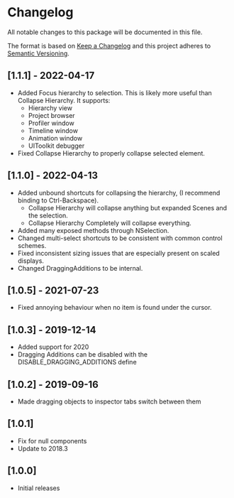 # Changelog
All notable changes to this package will be documented in this file.

The format is based on [Keep a Changelog](http://keepachangelog.com/en/1.0.0/)
and this project adheres to [Semantic Versioning](http://semver.org/spec/v2.0.0.html).

## [1.1.1] - 2022-04-17
- Added Focus hierarchy to selection. This is likely more useful than Collapse Hierarchy. It supports:
  - Hierarchy view
  - Project browser
  - Profiler window
  - Timeline window
  - Animation window
  - UIToolkit debugger
- Fixed Collapse Hierarchy to properly collapse selected element.

## [1.1.0] - 2022-04-13
- Added unbound shortcuts for collapsing the hierarchy, (I recommend binding to Ctrl-Backspace).
  - Collapse Hierarchy will collapse anything but expanded Scenes and the selection.
  - Collapse Hierarchy Completely will collapse everything.
- Added many exposed methods through NSelection.
- Changed multi-select shortcuts to be consistent with common control schemes.
- Fixed inconsistent sizing issues that are especially present on scaled displays.
- Changed DraggingAdditions to be internal.

## [1.0.5] - 2021-07-23
- Fixed annoying behaviour when no item is found under the cursor.

## [1.0.3] - 2019-12-14
- Added support for 2020
- Dragging Additions can be disabled with the DISABLE_DRAGGING_ADDITIONS define

## [1.0.2] - 2019-09-16
- Made dragging objects to inspector tabs switch between them

## [1.0.1]
- Fix for null components
- Update to 2018.3

## [1.0.0]
- Initial releases